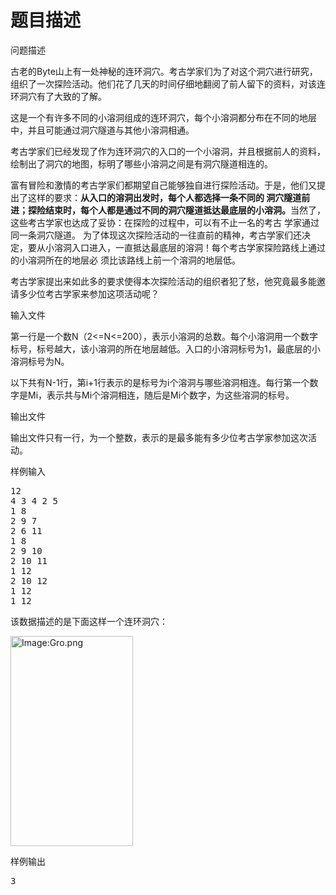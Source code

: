 # 题目描述


<p>
问题描述
</p>
<p>
古老的Byte山上有一处神秘的连环洞穴。考古学家们为了对这个洞穴进行研究，组织了一次探险活动。他们花了几天的时间仔细地翻阅了前人留下的资料，对该连环洞穴有了大致的了解。
</p>
<p>
这是一个有许多不同的小溶洞组成的连环洞穴，每个小溶洞都分布在不同的地层中，并且可能通过洞穴隧道与其他小溶洞相通。
</p>
<p>
考古学家们已经发现了作为连环洞穴的入口的一个小溶洞，并且根据前人的资料，绘制出了洞穴的地图，标明了哪些小溶洞之间是有洞穴隧道相连的。
</p>
<p>
富有冒险和激情的考古学家们都期望自己能够独自进行探险活动。于是，他们又提出了这样的要求：<strong>从入口的溶洞出发时，每个人都选择一条不同的 洞穴隧道前进；探险结束时，每个人都是通过不同的洞穴隧道抵达最底层的小溶洞。</strong>当然了，这些考古学家也达成了妥协：在探险的过程中，可以有不止一名的考古 学家通过同一条洞穴隧道。 为了体现这次探险活动的一往直前的精神，考古学家们还决定，要从小溶洞入口进入，一直抵达最底层的溶洞！每个考古学家探险路线上通过的小溶洞所在的地层必 须比该路线上前一个溶洞的地层低。
</p>
<p>
考古学家提出来如此多的要求使得本次探险活动的组织者犯了愁，他究竟最多能邀请多少位考古学家来参加这项活动呢？
</p>
<p>
输入文件
</p>
<p>
第一行是一个数N（2&lt;=N&lt;=200），表示小溶洞的总数。每个小溶洞用一个数字标号，标号越大，该小溶洞的所在地层越低。入口的小溶洞标号为1，最底层的小溶洞标号为N。
</p>
<p>
以下共有N-1行，第i+1行表示的是标号为i个溶洞与哪些溶洞相连。每行第一个数字是Mi，表示共与Mi个溶洞相连，随后是Mi个数字，为这些溶洞的标号。
</p>
<p>
输出文件
</p>
<p>
输出文件只有一行，为一个整数，表示的是最多能有多少位考古学家参加这次活动。
</p>
<p>
样例输入
</p>
<pre>12
4 3 4 2 5
1 8
2 9 7
2 6 11
1 8
2 9 10
2 10 11
1 12
2 10 12
1 12
1 12
</pre>
<p>
该数据描述的是下面这样一个连环洞穴：
</p>
<p>
<span><img width="196" height="336" alt="Image:Gro.png" src="../../mw/images/b/be/Gro.png" border="0"/></span> 
</p>
<p>
样例输出
</p>
<pre>3
</pre>
